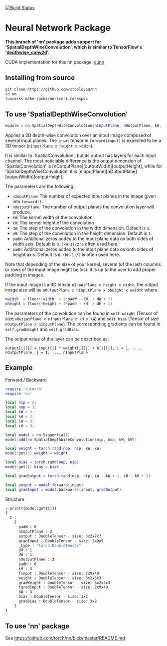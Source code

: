 [![Build Status](https://travis-ci.org/torch/nn.svg?branch=master)](https://travis-ci.org/torch/nn)
<a name="nn.dok"></a>
# Neural Network Package #

**This branch of 'nn' package adds support for 'SpatialDepthWiseConvolution', which is similar to TensorFlow's '[depthwise_conv2d](https://github.com/tensorflow/tensorflow/blob/master/tensorflow/g3doc/api_docs/python/functions_and_classes/shard4/tf.nn.depthwise_conv2d.md)'.**

CUDA implementation for this nn package: [cunn](https://github.com/stooloveu/cunn/)

## Installing from source
```bash
git clone https://github.com/stooloveu/nn
cd nn
luarocks make rocks/nn-scm-1.rockspec
```

## To use 'SpatialDepthWiseConvolution'

```lua
module = nn.SpatialDepthWiseConvolution(nInputPlane, nOutputPlane, kW, kH, [dW], [dH], [padW], [padH])
```
Applies a 2D depth-wise convolution over an input image composed of several input planes. The `input` tensor in
`forward(input)` is expected to be a 3D tensor (`nInputPlane x height x width`).

It is similar to 'SpatialConvolution', but its output has layers for each input channel. The most noticiable difference is the output dimension of 'SpatialConvolution' is \[nOutputPlane\]\[outputWidth\]\[outputHeight\], while for 'SpatialDepthWiseConvolution' it is  \[nInputPlane\]\[nOutputPlane\]\[outputWidth\]\[outputHeight\]

The parameters are the following:
  * `nInputPlane`: The number of expected input planes in the image given into `forward()`.
  * `nOutputPlane`: The number of output planes the convolution layer will produce.
  * `kW`: The kernel width of the convolution
  * `kH`: The kernel height of the convolution
  * `dW`: The step of the convolution in the width dimension. Default is `1`.
  * `dH`: The step of the convolution in the height dimension. Default is `1`.
  * `padW`: Additional zeros added to the input plane data on both sides of width axis. Default is `0`. `(kW-1)/2` is often used here.
  * `padH`: Additional zeros added to the input plane data on both sides of height axis. Default is `0`. `(kH-1)/2` is often used here.

Note that depending of the size of your kernel, several (of the last)
columns or rows of the input image might be lost. It is up to the user to
add proper padding in images.

If the input image is a 3D tensor `nInputPlane x height x width`, the output image size
will be `nOutputPlane x nInputPlane x oheight x owidth` where
```lua
owidth  = floor((width  + 2*padW - kW) / dW + 1)
oheight = floor((height + 2*padH - kH) / dH + 1)
```

The parameters of the convolution can be found in `self.weight` (Tensor of
size `nOutputPlane x nInputPlane x kH x kW`) and `self.bias` (Tensor of
size `nOutputPlane x nInputPlane`). The corresponding gradients can be found in
`self.gradWeight` and `self.gradBias`.

The output value of the layer can be described as:
```
output[i][j] = input[j] * weight[i][j] + b[i][j], i = 1, ..., nOutputPlane, j = 1, ..., nInputPlane
```

## Example

Forward / Backward

```lua
require 'cutorch'
require 'nn'

local nip = 2;
local nop = 3;
local kW = 3;
local kH = 3;
local iW = 9;
local iH = 9;

local model = nn.Sequential()
model:add(nn.SpatialDepthWiseConvolution(nip, nop, kW, kW))

local weight = torch.rand(nop, nip, kW, kW)
model:get(1).weight = weight

local bias = torch.rand(nop, nip)
model:get(1).bias = bias

local gradOutput = torch.rand(nop, nip, iW - kW + 1, iH - kH + 1)

local output = model:forward(input)
local gradInput = model:backward((input, gradOutput)
```

Structure
```bash
> print({model:get(1)})
{
  1 : 
    {
      padW : 0
      nInputPlane : 2
      output : DoubleTensor - size: 3x2x7x7
      gradInput : DoubleTensor - size: 2x9x9
      _type : "torch.DoubleTensor"
      dH : 1
      dW : 1
      nOutputPlane : 3
      padH : 0
      kH : 3
      finput : DoubleTensor - size: 2x9x49
      weight : DoubleTensor - size: 3x2x3x3
      gradWeight : DoubleTensor - size: 3x2x3x3
      fgradInput : DoubleTensor - size: 2x9x49
      kW : 3
      bias : DoubleTensor - size: 3x2
      gradBias : DoubleTensor - size: 3x2
    }
}
```

## To use 'nn' package

See <https://github.com/torch/nn/blob/master/README.md>
